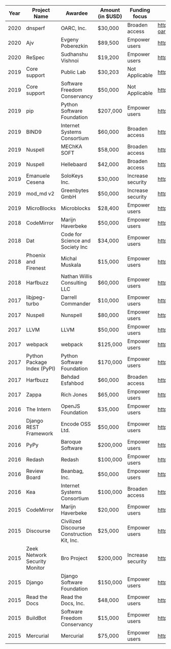 |Year| Project Name  | Awardee  |  Amount (in $USD) |  Funding focus | Project website  |
|---|---|---|---|---|---|
|2020|dnsperf|OARC, Inc.|$30,000|Broaden access|https://www.dns-oarc.net/index.php/tools/dnsperf|
|2020|Ajv|Evgeny Poberezkin|$89,500|Empower users|https://ajv.js.org/|
|2020|ReSpec|Sudhanshu Vishnoi|$19,200|Empower users|https://github.com/w3c/respec|
|2019|Core support|Public Lab|$30,203|Not Applicable|https://publiclab.org/|
|2019|Core support|Software Freedom Conservancy|$50,000|Not Applicable|https://sfconservancy.org/|
|2019|pip|Python Software Foundation|$207,000|Empower users|https://pip.pypa.io/|
|2019|BIND9|Internet Systems Consortium|$60,000|Broaden access|https://www.isc.org/bind/|
|2019| Nuspell  |  MEChKA SOFT |  $58,000 |  Broaden access |  https://nuspell.github.io/ |
|2019| Nuspell  |  Hellebaard |  $42,000 | Broaden access  | https://nuspell.github.io/  |
|2019| Emanuele Cesena |  SoloKeys Inc. | $30,000 | Increase security | https://solokeys.com  |
|2019| mod_md v2 | Greenbytes GmbH | $50,000 | Increase security | https://github.com/icing/mod_md |
|2019| MicroBlocks | Microblocks | $28,400 | Empower users | http://microblocks.fun |
|2018|CodeMirror| Marijn Haverbeke | $50,000 | Empower users | https://codemirror.net/ |
|2018| Dat | Code for Science and Society Inc | $34,000 | Empower users | https://github.com/datproject |
|2018| Phoenix and Firenest | Michal  Muskala | $15,000 | Empower users | https://github.com/phoenixframework/firenest |
|2018| Harfbuzz | Nathan Willis Consulting LLC | $60,000 | Empower users | https://github.com/harfbuzz/harfbuzz |
|2017|libjpeg-turbo|Darrell Commander|$10,000|Empower users|http://www.libjpeg-turbo.org|
|2017|Nuspell|Nunspell|$80,000|Empower users|https://nuspell.github.io/|
|2017|LLVM|LLVM|$50,000|Empower users|http://www.llvm.org|
|2017|webpack|webpack|$125,000|Empower users|https://webpack.js.org/|
|2017| Python Package Index (PyPI) | Python Software Foundation | $170,000 | Empower users | https://pypi.org |
|2017|Harfbuzz|Behdad Esfahbod|$60,000|Broaden access|https://freedesktop.org/wiki/Software/HarfBuzz/|
|2017|Zappa|Rich Jones|$65,000|Empower users|https://github.com/Miserlou/Zappa|
|2016|The Intern|OpenJS Foundation|$35,000|Empower users|http://theintern.io/|
|2016|Django REST Framework|Encode OSS Ltd.|$50,000|Empower users|http://www.django-rest-framework.org/|
|2016|PyPy|Baroque Software|$200,000|Empower users|https://pypy.org|
|2016|Redash|Redash|$100,000|Empower users|https://redash.io/|
|2016|Review Board|Beanbag, Inc.|$50,000|Empower users|https://www.reviewboard.org/|
|2016|Kea|Internet Systems Consortium|$100,000|Broaden access|https://kea.isc.org/|
|2015|CodeMirror|Marijn Haverbeke|$20,000|Empower users|https://codemirror.net/|
|2015|Discourse|Civilized Discourse Construction Kit, Inc.|$25,000|Empower users|https://www.discourse.org/|
|2015|Zeek Network Security Monitor|Bro Project|$200,000|Increase security|https://www.zeek.org/|
|2015|Django|Django Software Foundation|$150,000|Empower users|https://www.djangoproject.com/|
|2015|Read the Docs|Read the Docs, Inc.|$48,000|Empower users|https://readthedocs.org/|
|2015|BuildBot|Software Freedom Conservancy|$15,000|Empower users|https://buildbot.net/|
|2015|Mercurial|Mercurial|$75,000|Empower users|https://www.mercurial-scm.org/|

